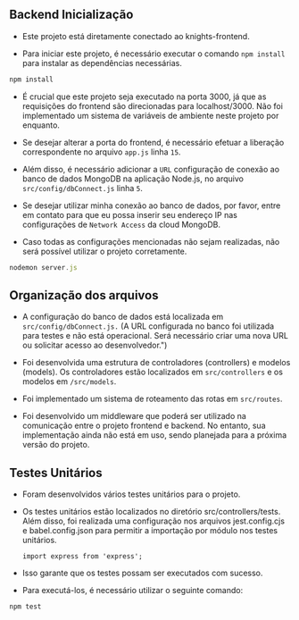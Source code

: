 
## Backend Inicialização
- Este projeto está diretamente conectado ao knights-frontend.

- Para iniciar este projeto, é necessário executar o comando `npm install` para instalar as dependências necessárias.

```javascript
npm install
```

- É crucial que este projeto seja executado na porta 3000, já que as requisições do frontend são direcionadas para localhost/3000. Não foi implementado um sistema de variáveis de ambiente neste projeto por enquanto.

- Se desejar alterar a porta do frontend, é necessário efetuar a liberação correspondente no arquivo `app.js` linha `15`.


- Além disso, é necessário adicionar a `URL` configuração de conexão ao banco de dados MongoDB na aplicação Node.js, no arquivo `src/config/dbConnect.js` linha `5`.


- Se desejar utilizar minha conexão ao banco de dados, por favor, entre em contato para que eu possa inserir seu endereço IP nas configurações de `Network Access` da cloud MongoDB.

- Caso todas as configurações mencionadas não sejam realizadas, não será possível utilizar o projeto corretamente.

```javascript
nodemon server.js
```

## Organização dos arquivos

- A configuração do banco de dados está localizada em `src/config/dbConnect.js.` (A URL configurada no banco foi utilizada para testes e não está operacional. Será necessário criar uma nova URL ou solicitar acesso ao desenvolvedor.")

- Foi desenvolvida uma estrutura de controladores (controllers) e modelos (models). Os controladores estão localizados em `src/controllers` e os modelos em `/src/models`.

- Foi implementado um sistema de roteamento das rotas em `src/routes`.

- Foi desenvolvido um middleware que poderá ser utilizado na comunicação entre o projeto frontend e backend. No entanto, sua implementação ainda não está em uso, sendo planejada para a próxima versão do projeto.

## Testes Unitários

- Foram desenvolvidos vários testes unitários para o projeto.

- Os testes unitários estão localizados no diretório src/controllers/tests. Além disso, foi realizada uma configuração nos arquivos jest.config.cjs e babel.config.json para permitir a importação por módulo nos testes unitários.

  ``` import express from 'express'; ```

 - Isso garante que os testes possam ser executados com sucesso.

- Para executá-los, é necessário utilizar o seguinte comando:

```javascript
npm test
```
